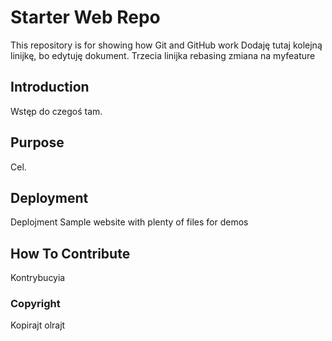 # Starter Web Repo

This repository is for showing how Git and GitHub work
Dodaję tutaj kolejną linijkę, bo edytuję dokument.
Trzecia linijka rebasing
zmiana na myfeature

## Introduction
Wstęp do czegoś tam.
## Purpose
Cel.
## Deployment
Deplojment
Sample website with plenty of files for demos

## How To Contribute
Kontrybucyia

### Copyright

Kopirajt olrajt